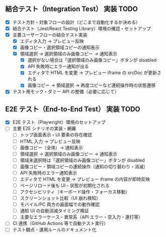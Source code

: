 ## 結合テスト（Integration Test） 実装 TODO

- [x] テスト方針・対象フローの設計（どこまで自動化するか決める）
- [x] 結合テスト（Jest/React Testing Library）環境の確認・セットアップ
- [x] 主要ユーザーフローの結合テスト実装
  - [x] エディタ入力 → プレビュー反映
  - [x] 画像コピー・選択領域コピーの通知表示
  - [x] 領域選択 → 選択領域のみ画像コピー → 通知表示
    - [x] 選択がない場合は「選択領域のみ画像コピー」ボタンが disabled
    - [x] API 失敗時にエラー通知が出る
    - [x] エディタで HTML を変更 → プレビュー iframe の srcDoc が更新される
    - [x] 画像コピー → 領域選択 → 再度コピーなど連続操作時の状態遷移
- [x] テスト用モック・ダミー API の整備（必要に応じて）

## E2E テスト（End-to-End Test） 実装 TODO

- [x] E2E テスト（Playwright）環境のセットアップ
- [ ] 主要 E2E シナリオの実装・網羅
  - [ ] トップ画面表示・UI 要素の存在確認
  - [ ] HTML 入力 → プレビュー反映
  - [ ] 画像コピー（全体）→ 通知表示
  - [ ] 領域選択 → 選択領域のみ画像コピー → 通知表示
  - [ ] 領域未選択時は「選択領域のみ画像コピー」ボタンが disabled
  - [ ] 画像コピー・領域コピーの連続操作（通知の切り替わり・消滅）
  - [ ] API 失敗時のエラー通知表示
  - [ ] エディタで HTML を変更 → プレビュー iframe の内容が即時反映
  - [ ] ページリロード後も UI・状態が初期化される
  - [ ] アクセシビリティ（キーボード操作・フォーカス移動）
  - [ ] スクリーンショット比較（UI 崩れ検知）
  - [ ] モバイル/PC 両方の画面幅での動作確認
  - [ ] 通知 UI の自動消滅タイミング検証
  - [ ] 主要なエラーケース・異常系（API エラー・空入力・連打等）
- [ ] CI 連携（GitHub Actions 等で自動テスト実行）
- [ ] テスト観点・運用ルールのドキュメント化
